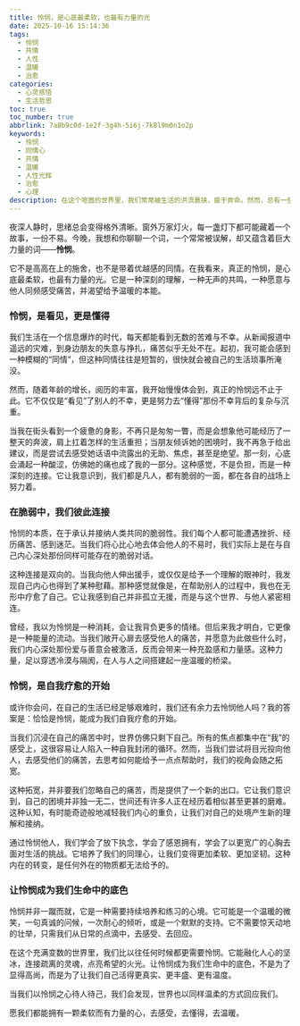 ```yaml
---
title: 怜悯，是心底最柔软，也最有力量的光
date: 2025-10-16 15:14:36
tags:
  - 怜悯
  - 共情
  - 人性
  - 温暖
  - 治愈
categories:
  - 心灵感悟
  - 生活哲思
toc: true
toc_number: true
abbrlink: 7a8b9c0d-1e2f-3g4h-5i6j-7k8l9m0n1o2p
keywords:
  - 怜悯
  - 同情心
  - 共情
  - 温暖
  - 人性光辉
  - 治愈
  - 心理
description: 在这个喧嚣的世界里，我们常常被生活的洪流裹挟，疲于奔命。然而，总有一些瞬间，心底会涌起一股柔软而深沉的情感——怜悯。它并非高高在上的施舍，而是源于对生命共通的理解与共鸣。本文将深入探讨怜悯的真谛，它如何连接我们与他人，又如何成为我们自我疗愈与成长的力量，最终点亮我们内心深处最温暖的光芒。
---
```


夜深人静时，思绪总会变得格外清晰。窗外万家灯火，每一盏灯下都可能藏着一个故事，一份不易。今晚，我想和你聊聊一个词，一个常常被误解，却又蕴含着巨大力量的词——**怜悯**。

它不是高高在上的施舍，也不是带着优越感的同情。在我看来，真正的怜悯，是心底最柔软，也最有力量的光。它是一种深刻的理解，一种无声的共鸣，一种愿意与他人同频感受痛苦，并渴望给予温暖的本能。

### 怜悯，是看见，更是懂得

我们生活在一个信息爆炸的时代，每天都能看到无数的苦难与不幸。从新闻报道中遥远的灾难，到身边朋友的失意与挣扎，痛苦似乎无处不在。起初，我可能会感到一种模糊的“同情”，但这种同情往往是短暂的，很快就会被自己的生活琐事所淹没。

然而，随着年龄的增长，阅历的丰富，我开始慢慢体会到，真正的怜悯远不止于此。它不仅仅是“看见”了别人的不幸，更是努力去“懂得”那份不幸背后的复杂与沉重。

当我在街头看到一个疲惫的身影，不再只是匆匆一瞥，而是会想象他可能经历了一整天的奔波，肩上扛着怎样的生活重担；当朋友倾诉她的困境时，我不再急于给出建议，而是尝试去感受她话语中流露出的无助、焦虑，甚至是绝望。那一刻，心底会涌起一种酸涩，仿佛她的痛也成了我的一部分。这种感觉，不是负担，而是一种深刻的连接。它让我意识到，我们都是凡人，都有脆弱的一面，都在各自的战场上努力着。

### 在脆弱中，我们彼此连接

怜悯的本质，在于承认并接纳人类共同的脆弱性。我们每个人都可能遭遇挫折、经历痛苦、感到迷茫。当我们将心比心地去体会他人的不易时，我们实际上是在与自己内心深处那份同样可能存在的脆弱对话。

这种连接是双向的。当我向他人伸出援手，或仅仅是给予一个理解的眼神时，我发现自己内心也得到了某种慰藉。那种感觉就像是，在帮助别人的过程中，我也在无形中疗愈了自己。它让我感到自己并非孤立无援，而是与这个世界、与他人紧密相连。

曾经，我以为怜悯是一种消耗，会让我背负更多的情绪。但后来我才明白，它更像是一种能量的流动。当我们敞开心扉去感受他人的痛苦，并愿意为此做些什么时，我们内心深处那份爱与善意会被激活，反而会带来一种充盈感和力量感。这种力量，足以穿透冷漠与隔阂，在人与人之间搭建起一座温暖的桥梁。

### 怜悯，是自我疗愈的开始

或许你会问，在自己的生活已经足够艰难时，我们还有余力去怜悯他人吗？我的答案是：恰恰是怜悯，能成为我们自我疗愈的开始。

当我们沉浸在自己的痛苦中时，世界仿佛只剩下自己。所有的焦点都集中在“我”的感受上，这很容易让人陷入一种自我封闭的循环。然而，当我们尝试将目光投向他人，去感受他们的痛苦，去思考如何能给予一点点帮助时，我们的视角会随之拓宽。

这种拓宽，并非要我们忽略自己的痛苦，而是提供了一个新的出口。它让我们意识到，自己的困境并非独一无二，世间还有许多人正在经历着相似甚至更甚的磨难。这种认知，有时能奇迹般地减轻我们内心的重负，让我们对自己的处境产生新的理解和接纳。

通过怜悯他人，我们学会了放下执念，学会了感恩拥有，学会了以更宽广的心胸去面对生活的挑战。它培养了我们的同理心，让我们变得更加柔软、更加坚韧。这种内在的转变，是任何外在的物质都无法给予的。

### 让怜悯成为我们生命中的底色

怜悯并非一蹴而就，它是一种需要持续培养和练习的心境。它可能是一个温暖的微笑，一句真诚的问候，一次耐心的倾听，或是一个默默的支持。它不需要惊天动地的壮举，只需我们从日常的点滴中，去感受、去回应。

在这个充满变数的世界里，我们比以往任何时候都更需要怜悯。它能融化人心的坚冰，连接疏离的灵魂，点亮希望的火光。让怜悯成为我们生命中的底色，不是为了显得高尚，而是为了让我们自己活得更真实、更丰盛、更有温度。

当我们以怜悯之心待人待己，我们会发现，世界也以同样温柔的方式回应我们。

愿我们都能拥有一颗柔软而有力量的心，去感受，去懂得，去温暖。